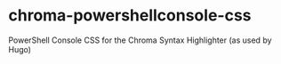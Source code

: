 # chroma-powershellconsole-css
PowerShell Console CSS for the Chroma Syntax Highlighter (as used by Hugo)

